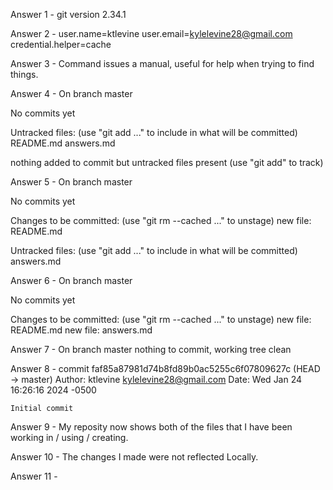 Answer 1 - 
git version 2.34.1

Answer 2 -
user.name=ktlevine
user.email=kylelevine28@gmail.com
credential.helper=cache

Answer 3 - 
Command issues a manual, useful for help when trying to find things.

Answer 4 - 
On branch master

No commits yet

Untracked files:
  (use "git add <file>..." to include in what will be committed)
	README.md
	answers.md

nothing added to commit but untracked files present (use "git add" to track)

Answer 5 - 
On branch master

No commits yet

Changes to be committed:
  (use "git rm --cached <file>..." to unstage)
	new file:   README.md

Untracked files:
  (use "git add <file>..." to include in what will be committed)
	answers.md

Answer 6 -
On branch master

No commits yet

Changes to be committed:
  (use "git rm --cached <file>..." to unstage)
	new file:   README.md
	new file:   answers.md

Answer 7 -
On branch master
nothing to commit, working tree clean

Answer 8 - 
commit faf85a87981d74b8fd89b0ac5255c6f07809627c (HEAD -> master)
Author: ktlevine <kylelevine28@gmail.com>
Date:   Wed Jan 24 16:26:16 2024 -0500

    Initial commit

Answer 9 - 
My reposity now shows both of the files that I have been working in / using / creating.

Answer 10 - 
The changes I made were not reflected Locally.

Answer 11 - 



